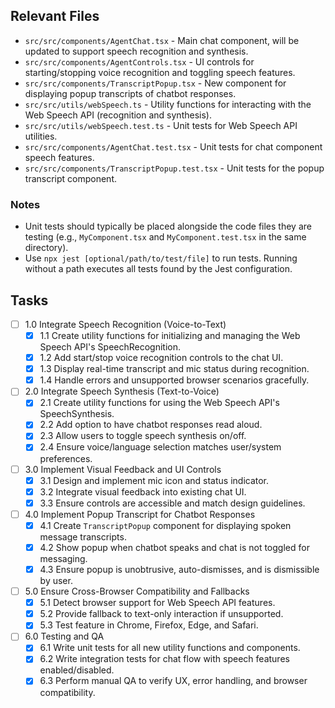 ## Relevant Files

- `src/src/components/AgentChat.tsx` - Main chat component, will be updated to support speech recognition and synthesis.
- `src/src/components/AgentControls.tsx` - UI controls for starting/stopping voice recognition and toggling speech features.
- `src/src/components/TranscriptPopup.tsx` - New component for displaying popup transcripts of chatbot responses.
- `src/src/utils/webSpeech.ts` - Utility functions for interacting with the Web Speech API (recognition and synthesis).
- `src/src/utils/webSpeech.test.ts` - Unit tests for Web Speech API utilities.
- `src/src/components/AgentChat.test.tsx` - Unit tests for chat component speech features.
- `src/src/components/TranscriptPopup.test.tsx` - Unit tests for the popup transcript component.

### Notes

- Unit tests should typically be placed alongside the code files they are testing (e.g., `MyComponent.tsx` and `MyComponent.test.tsx` in the same directory).
- Use `npx jest [optional/path/to/test/file]` to run tests. Running without a path executes all tests found by the Jest configuration.

## Tasks

- [ ] 1.0 Integrate Speech Recognition (Voice-to-Text)
  - [x] 1.1 Create utility functions for initializing and managing the Web Speech API's SpeechRecognition.
  - [x] 1.2 Add start/stop voice recognition controls to the chat UI.
  - [x] 1.3 Display real-time transcript and mic status during recognition.
  - [x] 1.4 Handle errors and unsupported browser scenarios gracefully.

- [ ] 2.0 Integrate Speech Synthesis (Text-to-Voice)
  - [x] 2.1 Create utility functions for using the Web Speech API's SpeechSynthesis.
  - [x] 2.2 Add option to have chatbot responses read aloud.
  - [x] 2.3 Allow users to toggle speech synthesis on/off.
  - [x] 2.4 Ensure voice/language selection matches user/system preferences.

- [ ] 3.0 Implement Visual Feedback and UI Controls
  - [x] 3.1 Design and implement mic icon and status indicator.
  - [x] 3.2 Integrate visual feedback into existing chat UI.
  - [x] 3.3 Ensure controls are accessible and match design guidelines.

- [ ] 4.0 Implement Popup Transcript for Chatbot Responses
  - [x] 4.1 Create `TranscriptPopup` component for displaying spoken message transcripts.
  - [x] 4.2 Show popup when chatbot speaks and chat is not toggled for messaging.
  - [x] 4.3 Ensure popup is unobtrusive, auto-dismisses, and is dismissible by user.

- [ ] 5.0 Ensure Cross-Browser Compatibility and Fallbacks
  - [x] 5.1 Detect browser support for Web Speech API features.
  - [x] 5.2 Provide fallback to text-only interaction if unsupported.
  - [x] 5.3 Test feature in Chrome, Firefox, Edge, and Safari.

- [ ] 6.0 Testing and QA
  - [x] 6.1 Write unit tests for all new utility functions and components.
  - [x] 6.2 Write integration tests for chat flow with speech features enabled/disabled.
  - [x] 6.3 Perform manual QA to verify UX, error handling, and browser compatibility. 